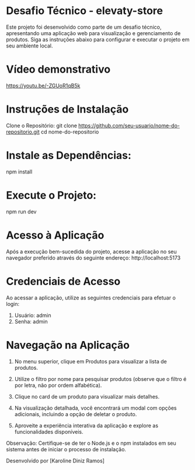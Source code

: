 # Desafio Técnico - elevaty-store

Este projeto foi desenvolvido como parte de um desafio técnico, apresentando uma aplicação web para visualização e gerenciamento de produtos. Siga as instruções abaixo para configurar e executar o projeto em seu ambiente local.

# Vídeo demonstrativo
https://youtu.be/-ZGUoR1qB5k

# Instruções de Instalação

Clone o Repositório:
git clone https://github.com/seu-usuario/nome-do-repositorio.git
cd nome-do-repositorio

# Instale as Dependências:
npm install

# Execute o Projeto:
npm run dev

# Acesso à Aplicação
Após a execução bem-sucedida do projeto, acesse a aplicação no seu navegador preferido através do seguinte endereço: http://localhost:5173

# Credenciais de Acesso
Ao acessar a aplicação, utilize as seguintes credenciais para efetuar o login:

1. Usuário: admin
2. Senha: admin

# Navegação na Aplicação
1. No menu superior, clique em Produtos para visualizar a lista de produtos.

2. Utilize o filtro por nome para pesquisar produtos (observe que o filtro é por letra, não por ordem alfabética).

3. Clique no card de um produto para visualizar mais detalhes.

4. Na visualização detalhada, você encontrará um modal com opções adicionais, incluindo a opção de deletar o produto.

5. Aproveite a experiência interativa da aplicação e explore as funcionalidades disponíveis.

Observação: Certifique-se de ter o Node.js e o npm instalados em seu sistema antes de iniciar o processo de instalação.


Desenvolvido por [Karoline Diniz Ramos]
